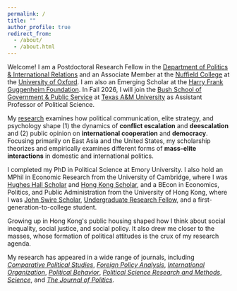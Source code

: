 ```yaml
---
permalink: /
title: ""
author_profile: true
redirect_from: 
  - /about/
  - /about.html
---
```


Welcome! I am a Postdoctoral Research Fellow in the [Department of Politics & International Relations](https://www.politics.ox.ac.uk) and an Associate Member at the [Nuffield College](https://www.nuffield.ox.ac.uk) at the [University of Oxford](https://www.ox.ac.uk). I am also an Emerging Scholar at the [Harry Frank Guggenheim Foundation](https://www.hfg.org). In Fall 2026, I will join the [Bush School of Government & Public Service](https://bush.tamu.edu) at [Texas A&M University](https://www.tamu.edu) as Assistant Professor of Political Science.

My [research](https://eddy-yeung.github.io/research) examines how political communication, elite strategy, and psychology shape (1) the dynamics of **conflict escalation** and **deescalation** and (2) public opinion on **international cooperation** and **democracy**. Focusing primarily on East Asia and the United States, my scholarship theorizes and empirically examines different forms of **mass-elite interactions** in domestic and international politics.

I completed my PhD in Political Science at Emory University. I also hold an MPhil in Economic Research from the University of Cambridge, where I was [Hughes Hall Scholar](https://www.hughes.cam.ac.uk) and [Hong Kong Scholar](https://hkses.edb.gov.hk/en/index.html), and a BEcon in Economics, Politics, and Public Administration from the University of Hong Kong, where I was [John Swire Scholar](https://www.swire.com/en/community/scholarships.php), [Undergraduate Research Fellow](https://tl.hku.hk/urfp), and a first-generation-to-college student.

Growing up in Hong Kong's public housing shaped how I think about social inequality, social justice, and social policy. It also drew me closer to the masses, whose formation of political attitudes is the crux of my research agenda.

My research has appeared in a wide range of journals, including [_Comparative Political Studies_](https://journals.sagepub.com/home/cps), [_Foreign Policy Analysis_](https://academic.oup.com/fpa), [_International Organization_](https://www.cambridge.org/core/journals/international-organization), [_Political Behavior_](https://link.springer.com/journal/11109), [_Political Science Research and Methods_](https://www.cambridge.org/core/journals/political-science-research-and-methods), [_Science_](https://www.science.org/journal/science), and [_The Journal of Politics_](https://www.journals.uchicago.edu/toc/jop/current).